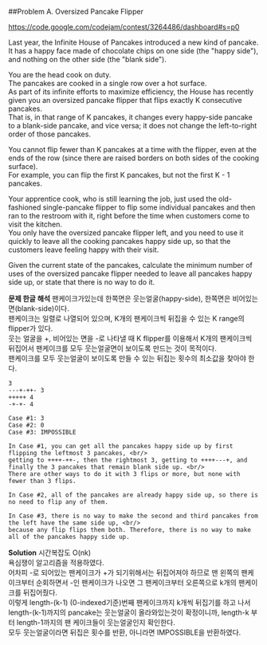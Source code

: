 ##Problem A. Oversized Pancake Flipper

https://code.google.com/codejam/contest/3264486/dashboard#s=p0

Last year, the Infinite House of Pancakes introduced a new kind of pancake. <br/>
It has a happy face made of chocolate chips on one side (the "happy side"), and nothing on the other side (the "blank side").

You are the head cook on duty. <br/>
The pancakes are cooked in a single row over a hot surface. <br/>
As part of its infinite efforts to maximize efficiency, the House has recently given you an oversized pancake flipper that flips exactly K consecutive pancakes. <br/>
That is, in that range of K pancakes, it changes every happy-side pancake to a blank-side pancake, and vice versa; it does not change the left-to-right order of those pancakes.

You cannot flip fewer than K pancakes at a time with the flipper, even at the ends of the row (since there are raised borders on both sides of the cooking surface). <br/>
For example, you can flip the first K pancakes, but not the first K - 1 pancakes.

Your apprentice cook, who is still learning the job, just used the old-fashioned single-pancake flipper to flip some individual pancakes and then ran to the restroom with it, right before the time when customers come to visit the kitchen. <br/>
You only have the oversized pancake flipper left, and you need to use it quickly to leave all the cooking pancakes happy side up, so that the customers leave feeling happy with their visit.

Given the current state of the pancakes, calculate the minimum number of uses of the oversized pancake flipper needed to leave all pancakes happy side up, or state that there is no way to do it.

**문제 한글 해석**
팬케이크가있는데 한쪽면은 웃는얼굴(happy-side), 한쪽면은 비어있는면(blank-side)이다. <br/>
팬케이크는 일렬로 나열되어 있으며, K개의 팬케이크씩 뒤집을 수 있는 K range의 flipper가 있다. <br/>
웃는 얼굴을 +, 비어있는 면을 -로 나타낼 때 K flipper를 이용해서 K개의 팬케이크씩 뒤집어서 팬케이크를 모두 웃는얼굴면이 보이도록 만드는 것이 목적이다. <br/>
팬케이크를 모두 웃는얼굴이 보이도록 만들 수 있는 뒤집는 횟수의 최소값을 찾아야 한다.

```
3
---+-++- 3
+++++ 4
-+-+- 4

Case #1: 3
Case #2: 0
Case #3: IMPOSSIBLE

In Case #1, you can get all the pancakes happy side up by first flipping the leftmost 3 pancakes, <br/>
getting to ++++-++-, then the rightmost 3, getting to ++++---+, and finally the 3 pancakes that remain blank side up. <br/>
There are other ways to do it with 3 flips or more, but none with fewer than 3 flips.

In Case #2, all of the pancakes are already happy side up, so there is no need to flip any of them.

In Case #3, there is no way to make the second and third pancakes from the left have the same side up, <br/>
because any flip flips them both. Therefore, there is no way to make all of the pancakes happy side up.
```

**Solution**
시간복잡도 O(nk) <br/>
욕심쟁이 알고리즘을 적용하였다. <br/>
어차피 -로 되어있는 팬케이크가 +가 되기위해서는 뒤집어져야 하므로 맨 왼쪽의 팬케이크부터 순회하면서 -인 팬케이크가 나오면 그 팬케이크부터 오른쪽으로 k개의 팬케이크를 뒤집어줬다. <br/>
이렇게 length-(k-1) (0-indexed기준)번째 팬케이크까지 k개씩 뒤집기를 하고 나서 <br/>
length-(k-1)까지의 pancake는 웃는얼굴이 올라와있는것이 확정이니까, length-k 부터 length-1까지의 팬 케이크들이 웃는얼굴인지 확인한다. <br/>
모두 웃는얼굴이라면 뒤집은 횟수를 반환, 아니라면 IMPOSSIBLE을 반환하였다.